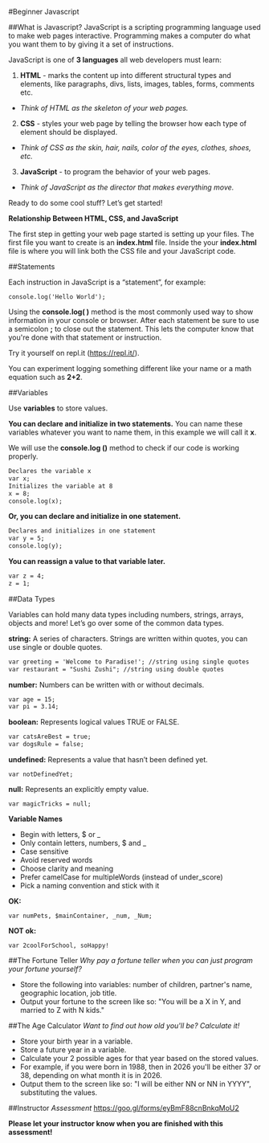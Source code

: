 #Beginner Javascript

##What is Javascript?
JavaScript is a scripting programming language used to make web pages interactive. Programming makes a computer do what you want them to by giving it a set of instructions.

JavaScript is one of **3 languages** all web developers must learn:

1.  **HTML** - marks the content up into different structural types and elements, like paragraphs, divs, lists, images, tables, forms, comments etc. 
  + _Think of HTML as the skeleton of your web pages._

2.  **CSS** - styles your web page by telling the browser how each type of element should be displayed. 
  + _Think of CSS as the skin, hair, nails, color of the eyes, clothes, shoes, etc._

3.  **JavaScript** - to program the behavior of your web pages. 
  + _Think of JavaScript as the director that makes everything move._

Ready to do some cool stuff? Let’s get started!

**Relationship Between HTML, CSS, and JavaScript**

The first step in getting your web page started is setting up your files. The first file you want to create is an **index.html** file. Inside the your **index.html** file is where you will link both the CSS file and your JavaScript code.

##Statements

Each instruction in JavaScript is a “statement”, for example:

```console.log('Hello World');```

Using the **console.log( )** method is the most commonly used way to show information in your console or browser. After each statement be sure to use a semicolon **;** to close out the statement. This lets the computer know that you're done with that statement or instruction.

Try it yourself on repl.it (https://repl.it/).

You can experiment logging something different like your name or a math equation such as **2+2**.

##Variables

Use **variables** to store values.

**You can declare and initialize in two statements.** You can name these variables whatever you want to name them, in this example we will call it **x**.

We will use the **console.log ()** method to check if our code is working properly.

```html
Declares the variable x
var x;
Initializes the variable at 8
x = 8;
console.log(x);
```

**Or, you can declare and initialize in one statement.**

```html
Declares and initializes in one statement
var y = 5;
console.log(y);
```

**You can reassign a value to that variable later.**

```html
var z = 4;
z = 1;
```

##Data Types

Variables can hold many data types including numbers, strings, arrays, objects and more! Let’s go over some of the common data types.

**string:** A series of characters. Strings are written within quotes, you can use single or double quotes.

```html
var greeting = 'Welcome to Paradise!'; //string using single quotes
var restaurant = "Sushi Zushi"; //string using double quotes
```

**number:** Numbers can be written with or without decimals.

```html
var age = 15;
var pi = 3.14;
```

**boolean:** Represents logical values TRUE or FALSE.

```html
var catsAreBest = true;
var dogsRule = false;
```

**undefined:** Represents a value that hasn’t been defined yet.

```var notDefinedYet;```

**null:**  Represents an explicitly empty value.

```var magicTricks = null;```

**Variable Names**
+ Begin with letters, $ or _
+ Only contain letters, numbers, $ and _
+ Case sensitive
+ Avoid reserved words
+ Choose clarity and meaning
+ Prefer camelCase for multipleWords (instead of under_score)
+ Pick a naming convention and stick with it

**OK:**

```var numPets, $mainContainer, _num, _Num;```

**NOT ok:**

```var 2coolForSchool, soHappy!```

##The Fortune Teller
_Why pay a fortune teller when you can just program your fortune yourself?_
+ Store the following into variables: number of children, partner's name, geographic location, job title.
+ Output your fortune to the screen like so: "You will be a X in Y, and married to Z with N kids."


##The Age Calculator
_Want to find out how old you'll be? Calculate it!_
+ Store your birth year in a variable.
+ Store a future year in a variable.
+ Calculate your 2 possible ages for that year based on the stored values.
+ For example, if you were born in 1988, then in 2026 you'll be either 37 or 38, depending on what month it is in 2026.
+ Output them to the screen like so: "I will be either NN or NN in YYYY", substituting the values.

##Instructor
_Assessment_
https://goo.gl/forms/eyBmF88cnBnkqMoU2

**Please let your instructor know when you are finished with this assessment!**

